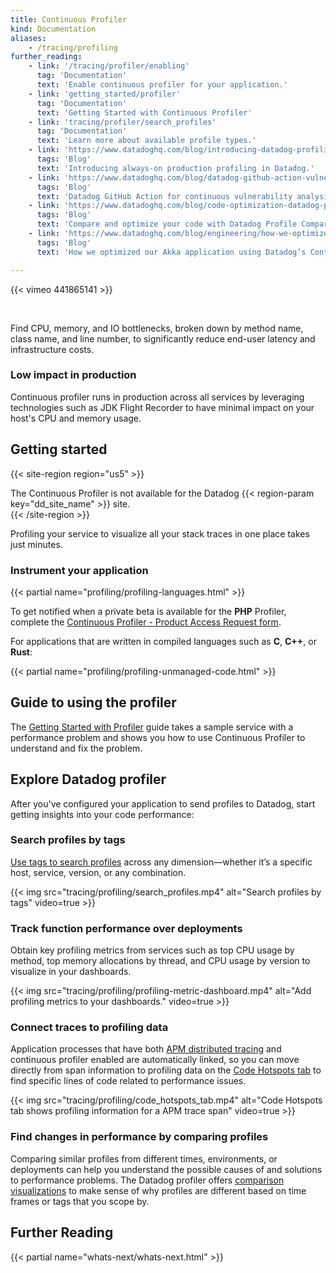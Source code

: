 ```yaml
---
title: Continuous Profiler
kind: Documentation
aliases:
    - /tracing/profiling
further_reading:
    - link: '/tracing/profiler/enabling'
      tag: 'Documentation'
      text: 'Enable continuous profiler for your application.'
    - link: 'getting_started/profiler'
      tag: 'Documentation'
      text: 'Getting Started with Continuous Profiler'
    - link: 'tracing/profiler/search_profiles'
      tag: 'Documentation'
      text: 'Learn more about available profile types.'
    - link: 'https://www.datadoghq.com/blog/introducing-datadog-profiling/'
      tags: 'Blog'
      text: 'Introducing always-on production profiling in Datadog.'
    - link: 'https://www.datadoghq.com/blog/datadog-github-action-vulnerability-analysis/'
      tags: 'Blog'
      text: 'Datadog GitHub Action for continuous vulnerability analysis.'
    - link: 'https://www.datadoghq.com/blog/code-optimization-datadog-profile-comparison/'
      tags: 'Blog'
      text: 'Compare and optimize your code with Datadog Profile Comparison.'
    - link: 'https://www.datadoghq.com/blog/engineering/how-we-optimized-our-akka-application-using-datadogs-continuous-profiler/'
      tags: 'Blog'
      text: 'How we optimized our Akka application using Datadog’s Continuous Profiler'

---
```


{{< vimeo 441865141 >}}

</br>

Find CPU, memory, and IO bottlenecks, broken down by method name, class name, and line number, to significantly reduce end-user latency and infrastructure costs.

### Low impact in production

Continuous profiler runs in production across all services by leveraging technologies such as JDK Flight Recorder to have minimal impact on your host's CPU and memory usage.

## Getting started

{{< site-region region="us5" >}}
<div class="alert alert-warning">
  The Continuous Profiler is not available for the Datadog {{< region-param key="dd_site_name" >}}  site.
</div>
{{< /site-region >}}

Profiling your service to visualize all your stack traces in one place takes just minutes.

### Instrument your application

{{< partial name="profiling/profiling-languages.html" >}}

To get notified when a private beta is available for the **PHP** Profiler, complete the [Continuous Profiler - Product Access Request form][1].

For applications that are written in compiled languages such as **C**, **C++**, or **Rust**:

{{< partial name="profiling/profiling-unmanaged-code.html" >}}

## Guide to using the profiler

The [Getting Started with Profiler][2] guide takes a sample service with a performance problem and shows you how to use Continuous Profiler to understand and fix the problem.

## Explore Datadog profiler

After you've configured your application to send profiles to Datadog, start getting insights into your code performance:

### Search profiles by tags

[Use tags to search profiles][3] across any dimension—whether it’s a specific host, service, version, or any combination.

{{< img src="tracing/profiling/search_profiles.mp4" alt="Search profiles by tags" video=true >}}

### Track function performance over deployments

Obtain key profiling metrics from services such as top CPU usage by method, top memory allocations by thread, and CPU usage by version to visualize in your dashboards.

{{< img src="tracing/profiling/profiling-metric-dashboard.mp4" alt="Add profiling metrics to your dashboards." video=true >}}

### Connect traces to profiling data

Application processes that have both [APM distributed tracing][4] and continuous profiler enabled are automatically linked, so you can move directly from span information to profiling data on the [Code Hotspots tab][5] to find specific lines of code related to performance issues.

{{< img src="tracing/profiling/code_hotspots_tab.mp4" alt="Code Hotspots tab shows profiling information for a APM trace span" video=true >}}

### Find changes in performance by comparing profiles

Comparing similar profiles from different times, environments, or deployments can help you understand the possible causes of and solutions to performance problems. The Datadog profiler offers [comparison visualizations][6] to make sense of why profiles are different based on time frames or tags that you scope by. 

## Further Reading

{{< partial name="whats-next/whats-next.html" >}}

[1]: https://docs.google.com/forms/d/e/1FAIpQLScb9GKmKfSoY6YNV2Wa5P8IzUn02tA7afCahk7S0XHfakjYQw/viewform
[2]: /getting_started/profiler/
[3]: /tracing/profiling/search_profiles
[4]: /tracing/
[5]: /tracing/profiler/connect_traces_and_profiles/
[6]: /tracing/profiler/compare_profiles/
